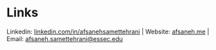 # Links 

Linkedin: <a href="https://linkedin.com/in/afsanehsamettehrani">linkedin.com/in/afsanehsamettehrani</a> | 
Website: <a href="https://afsaneh.me">afsaneh.me</a> | 
Email: afsaneh.samettehrani@essec.edu

